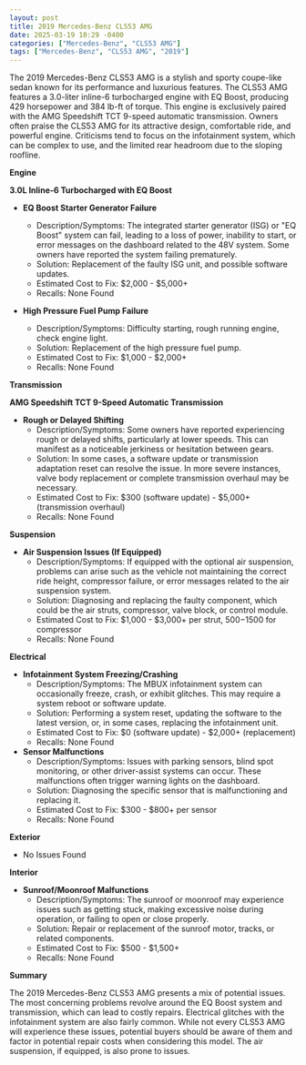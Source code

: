 ```yaml
---
layout: post
title: 2019 Mercedes-Benz CLS53 AMG
date: 2025-03-19 10:29 -0400
categories: ["Mercedes-Benz", "CLS53 AMG"]
tags: ["Mercedes-Benz", "CLS53 AMG", "2019"]
---
```

The 2019 Mercedes-Benz CLS53 AMG is a stylish and sporty coupe-like sedan known for its performance and luxurious features. The CLS53 AMG features a 3.0-liter inline-6 turbocharged engine with EQ Boost, producing 429 horsepower and 384 lb-ft of torque. This engine is exclusively paired with the AMG Speedshift TCT 9-speed automatic transmission. Owners often praise the CLS53 AMG for its attractive design, comfortable ride, and powerful engine. Criticisms tend to focus on the infotainment system, which can be complex to use, and the limited rear headroom due to the sloping roofline.

**Engine**

**3.0L Inline-6 Turbocharged with EQ Boost**

*   **EQ Boost Starter Generator Failure**
    *   Description/Symptoms: The integrated starter generator (ISG) or "EQ Boost" system can fail, leading to a loss of power, inability to start, or error messages on the dashboard related to the 48V system. Some owners have reported the system failing prematurely.
    *   Solution: Replacement of the faulty ISG unit, and possible software updates.
    *   Estimated Cost to Fix: $2,000 - $5,000+
    * Recalls: None Found

*   **High Pressure Fuel Pump Failure**
    *   Description/Symptoms: Difficulty starting, rough running engine, check engine light.
    *   Solution: Replacement of the high pressure fuel pump.
    *   Estimated Cost to Fix: $1,000 - $2,000+
    * Recalls: None Found

**Transmission**

**AMG Speedshift TCT 9-Speed Automatic Transmission**

*   **Rough or Delayed Shifting**
    *   Description/Symptoms: Some owners have reported experiencing rough or delayed shifts, particularly at lower speeds. This can manifest as a noticeable jerkiness or hesitation between gears.
    *   Solution: In some cases, a software update or transmission adaptation reset can resolve the issue. In more severe instances, valve body replacement or complete transmission overhaul may be necessary.
    *   Estimated Cost to Fix: $300 (software update) - $5,000+ (transmission overhaul)
    * Recalls: None Found

**Suspension**

*   **Air Suspension Issues (If Equipped)**
    *   Description/Symptoms: If equipped with the optional air suspension, problems can arise such as the vehicle not maintaining the correct ride height, compressor failure, or error messages related to the air suspension system.
    *   Solution: Diagnosing and replacing the faulty component, which could be the air struts, compressor, valve block, or control module.
    *   Estimated Cost to Fix: $1,000 - $3,000+ per strut, $500-$1500 for compressor
    * Recalls: None Found

**Electrical**

*   **Infotainment System Freezing/Crashing**
    *   Description/Symptoms: The MBUX infotainment system can occasionally freeze, crash, or exhibit glitches. This may require a system reboot or software update.
    *   Solution: Performing a system reset, updating the software to the latest version, or, in some cases, replacing the infotainment unit.
    *   Estimated Cost to Fix: $0 (software update) - $2,000+ (replacement)
    * Recalls: None Found
*   **Sensor Malfunctions**
    *   Description/Symptoms: Issues with parking sensors, blind spot monitoring, or other driver-assist systems can occur. These malfunctions often trigger warning lights on the dashboard.
    *   Solution: Diagnosing the specific sensor that is malfunctioning and replacing it.
    *   Estimated Cost to Fix: $300 - $800+ per sensor
    * Recalls: None Found

**Exterior**

* No Issues Found

**Interior**

*   **Sunroof/Moonroof Malfunctions**
    *   Description/Symptoms: The sunroof or moonroof may experience issues such as getting stuck, making excessive noise during operation, or failing to open or close properly.
    *   Solution: Repair or replacement of the sunroof motor, tracks, or related components.
    *   Estimated Cost to Fix: $500 - $1,500+
    * Recalls: None Found

**Summary**

The 2019 Mercedes-Benz CLS53 AMG presents a mix of potential issues. The most concerning problems revolve around the EQ Boost system and transmission, which can lead to costly repairs. Electrical glitches with the infotainment system are also fairly common. While not every CLS53 AMG will experience these issues, potential buyers should be aware of them and factor in potential repair costs when considering this model. The air suspension, if equipped, is also prone to issues.


